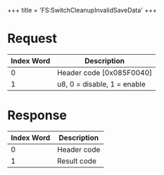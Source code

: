 +++
title = 'FS:SwitchCleanupInvalidSaveData'
+++

# Request

| Index Word | Description                 |
|------------|-----------------------------|
| 0          | Header code \[0x085F0040\]  |
| 1          | u8, 0 = disable, 1 = enable |

# Response

| Index Word | Description |
|------------|-------------|
| 0          | Header code |
| 1          | Result code |
